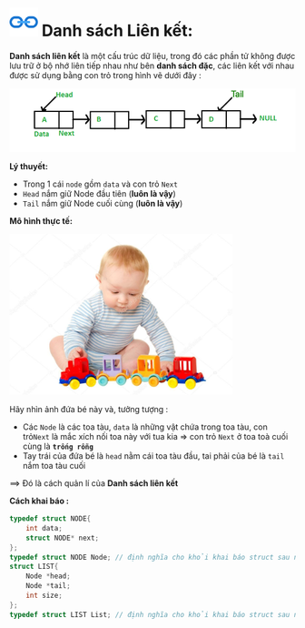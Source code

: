 # <img src="https://raw.githubusercontent.com/Zenfection/Image/master/2020/11/06-20-21-36-icons8-link.png" title="" alt="icons8-link.png" width="50"> Danh sách Liên kết:

**Danh sách liên kết** là một cấu trúc dữ liệu, trong đó các phần tử không được lưu trữ ở bộ nhớ liên tiếp nhau như bên **danh sách đặc**, các liên kết với nhau được sử dụng bằng con trỏ trong hình vẽ dưới đây : 

![Linkedlist.png](https://raw.githubusercontent.com/Zenfection/Image/master/2020/11/06-20-33-15-Linkedlist.png)

**Lý thuyết:**

- Trong 1 cái `node` gồm `data` và con trỏ `Next`
- `Head` nắm giữ Node đầu tiên (**luôn là vậy**)
- `Tail` nắm giữ Node cuối cùng (**luôn là vậy**)

**Mô hình thực tế:**

<img src="https://raw.githubusercontent.com/Zenfection/Image/master/2020/11/06-20-41-29-depositphotos_81162780-stock-photo-baby-boy-playing-with-toy.jpg" title="" alt="depositphotos_81162780-stock-photo-baby-boy-playing-with-toy.jpg" width="393">

Hãy nhìn ảnh đứa bé này và, tưởng tượng :

- Các `Node` là các toa tàu, `data` là những vật chứa trong toa tàu, con trỏ`Next` là mắc xích nối toa này với tua kia => con trỏ `Next` ở toa toà cuối cùng là **`trống rỗng`**
- Tay trái của đứa bé là `head` nằm cái toa tàu đầu, tai phải của bé là `tail` nắm toa tàu cuối

==> Đó là cách quản lí của **Danh sách liên kết**

**Cách khai báo :**

```c
typedef struct NODE{
    int data;
    struct NODE* next;
};
typedef struct NODE Node; // định nghĩa cho khỏi khai báo struct sau này 
struct LIST{
    Node *head;
    Node *tail;
    int size;
};
typedef struct LIST List; // định nghĩa cho khỏi khai báo struct sau này
```
